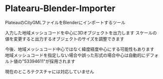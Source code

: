 # Platearu-Blender-Importer
PlateauのCityGMLファイルをBlenderにインポートするツール

入力した地域メッシュコードを中心に3Dオブジェクトを出力します
スケールの値を変更すると出力するオブジェクトのサイズを調整できます


今後、地域メッシュコード中心ではなく緯度経度中心にする可能性もあります
地域メッシュコードを指定しない場合や誤った形式の場合中心は自動的にデフォルト値の"53394611"が採用されます


現在のところテクスチャには対応していません



